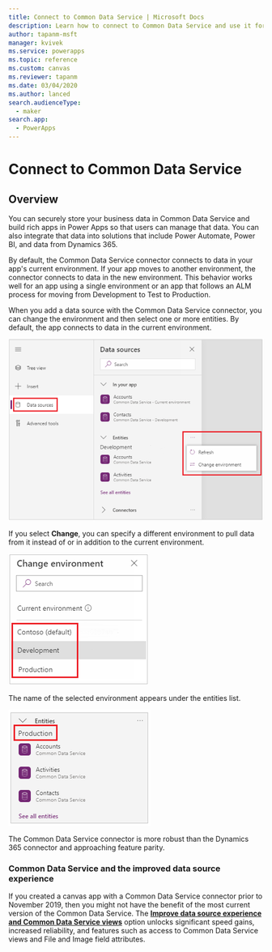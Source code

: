 ```yaml
---
title: Connect to Common Data Service | Microsoft Docs
description: Learn how to connect to Common Data Service and use it for building apps in Power Apps.
author: tapanm-msft
manager: kvivek
ms.service: powerapps
ms.topic: reference
ms.custom: canvas
ms.reviewer: tapanm
ms.date: 03/04/2020
ms.author: lanced
search.audienceType: 
  - maker
search.app: 
  - PowerApps
---
```


# Connect to Common Data Service

## Overview

You can securely store your business data in Common Data Service and build rich apps in Power Apps so that users can manage that data. You can also integrate that data into solutions that include Power Automate, Power BI, and data from Dynamics 365.

By default, the Common Data Service connector connects to data in your app's current environment. If your app moves to another environment, the connector connects to data in the new environment. This behavior works well for an app using a single environment or an app that follows an ALM process for moving from Development to Test to Production.

When you add a data source with the Common Data Service connector, you can change the environment and then select one or more entities. By default, the app connects to data in the current environment.

![Default environment](media/connection-common-data-service/common-data-service-connection-change-environment.png)

If you select **Change**, you can specify a different environment to pull data from it instead of or in addition to the current environment.

![Other environments](media/connection-common-data-service/common-data-service-connection-select-environment.png)

The name of the selected environment appears under the entities list.

![New environments](media/connection-common-data-service/common-data-service-connection-after-change-environment.png)

The Common Data Service connector is more robust than the Dynamics 365 connector and approaching feature parity.

### Common Data Service and the improved data source experience

If you created a canvas app with a Common Data Service connector prior to November 2019, then you might not have the benefit of the most current version of the Common Data Service. The [**Improve data source experience and Common Data Service views**](../use-native-cds-connector.md) option unlocks significant speed gains, increased reliability, and features such as access to Common Data Service views and File and Image field attributes.